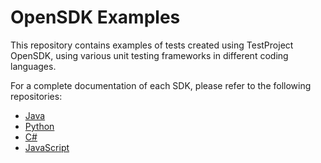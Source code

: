 # OpenSDK Examples

This repository contains examples of tests created using TestProject OpenSDK, using various unit testing frameworks in different coding languages.

For a complete documentation of each SDK, please refer to the following repositories:

- [Java](https://github.com/testproject-io/java-opensdk)
- [Python](https://github.com/testproject-io/python-opensdk)
- [C#](https://github.com/testproject-io/csharp-opensdk)
- [JavaScript](https://github.com/testproject-io/javascript-opensdk)
